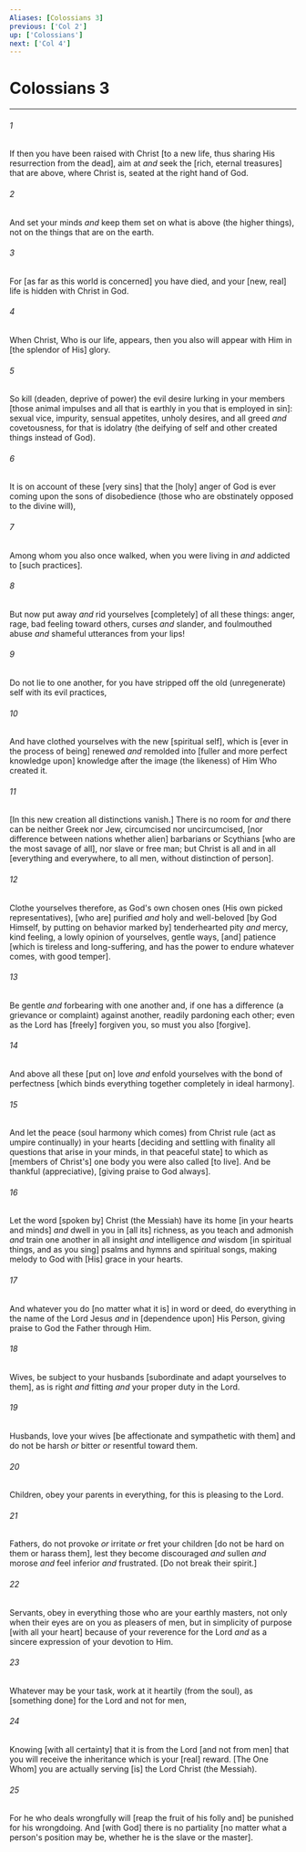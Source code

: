 ```yaml
---
Aliases: [Colossians 3]
previous: ['Col 2']
up: ['Colossians']
next: ['Col 4']
---
```

# Colossians 3

***


###### 1 


If then you have been raised with Christ [to a new life, thus sharing His resurrection from the dead], aim at _and_ seek the [rich, eternal treasures] that are above, where Christ is, seated at the right hand of God. 


###### 2 


And set your minds _and_ keep them set on what is above (the higher things), not on the things that are on the earth. 


###### 3 


For [as far as this world is concerned] you have died, and your [new, real] life is hidden with Christ in God. 


###### 4 


When Christ, Who is our life, appears, then you also will appear with Him in [the splendor of His] glory. 


###### 5 


So kill (deaden, deprive of power) the evil desire lurking in your members [those animal impulses and all that is earthly in you that is employed in sin]: sexual vice, impurity, sensual appetites, unholy desires, and all greed _and_ covetousness, for that is idolatry (the deifying of self and other created things instead of God). 


###### 6 


It is on account of these [very sins] that the [holy] anger of God is ever coming upon the sons of disobedience (those who are obstinately opposed to the divine will), 


###### 7 


Among whom you also once walked, when you were living in _and_ addicted to [such practices]. 


###### 8 


But now put away _and_ rid yourselves [completely] of all these things: anger, rage, bad feeling toward others, curses _and_ slander, and foulmouthed abuse _and_ shameful utterances from your lips! 


###### 9 


Do not lie to one another, for you have stripped off the old (unregenerate) self with its evil practices, 


###### 10 


And have clothed yourselves with the new [spiritual self], which is [ever in the process of being] renewed _and_ remolded into [fuller and more perfect knowledge upon] knowledge after the image (the likeness) of Him Who created it. 


###### 11 


[In this new creation all distinctions vanish.] There is no room for _and_ there can be neither Greek nor Jew, circumcised nor uncircumcised, [nor difference between nations whether alien] barbarians or Scythians [who are the most savage of all], nor slave or free man; but Christ is all and in all [everything and everywhere, to all men, without distinction of person]. 


###### 12 


Clothe yourselves therefore, as God's own chosen ones (His own picked representatives), [who are] purified _and_ holy and well-beloved [by God Himself, by putting on behavior marked by] tenderhearted pity _and_ mercy, kind feeling, a lowly opinion of yourselves, gentle ways, [and] patience [which is tireless and long-suffering, and has the power to endure whatever comes, with good temper]. 


###### 13 


Be gentle _and_ forbearing with one another and, if one has a difference (a grievance or complaint) against another, readily pardoning each other; even as the Lord has [freely] forgiven you, so must you also [forgive]. 


###### 14 


And above all these [put on] love _and_ enfold yourselves with the bond of perfectness [which binds everything together completely in ideal harmony]. 


###### 15 


And let the peace (soul harmony which comes) from Christ rule (act as umpire continually) in your hearts [deciding and settling with finality all questions that arise in your minds, in that peaceful state] to which as [members of Christ's] one body you were also called [to live]. And be thankful (appreciative), [giving praise to God always]. 


###### 16 


Let the word [spoken by] Christ (the Messiah) have its home [in your hearts and minds] _and_ dwell in you in [all its] richness, as you teach and admonish _and_ train one another in all insight _and_ intelligence _and_ wisdom [in spiritual things, and as you sing] psalms and hymns and spiritual songs, making melody to God with [His] grace in your hearts. 


###### 17 


And whatever you do [no matter what it is] in word or deed, do everything in the name of the Lord Jesus _and_ in [dependence upon] His Person, giving praise to God the Father through Him. 


###### 18 


Wives, be subject to your husbands [subordinate and adapt yourselves to them], as is right _and_ fitting _and_ your proper duty in the Lord. 


###### 19 


Husbands, love your wives [be affectionate and sympathetic with them] and do not be harsh _or_ bitter _or_ resentful toward them. 


###### 20 


Children, obey your parents in everything, for this is pleasing to the Lord. 


###### 21 


Fathers, do not provoke _or_ irritate _or_ fret your children [do not be hard on them or harass them], lest they become discouraged _and_ sullen _and_ morose _and_ feel inferior _and_ frustrated. [Do not break their spirit.] 


###### 22 


Servants, obey in everything those who are your earthly masters, not only when their eyes are on you as pleasers of men, but in simplicity of purpose [with all your heart] because of your reverence for the Lord _and_ as a sincere expression of your devotion to Him. 


###### 23 


Whatever may be your task, work at it heartily (from the soul), as [something done] for the Lord and not for men, 


###### 24 


Knowing [with all certainty] that it is from the Lord [and not from men] that you will receive the inheritance which is your [real] reward. [The One Whom] you are actually serving [is] the Lord Christ (the Messiah). 


###### 25 


For he who deals wrongfully will [reap the fruit of his folly and] be punished for his wrongdoing. And [with God] there is no partiality [no matter what a person's position may be, whether he is the slave or the master].
